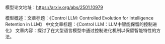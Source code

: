 模型论文地址：https://arxiv.org/abs/2501.10979

模型概述：文章标题：《Control LLM: Controlled Evolution for Intelligence Retention in LLM》
中文文章标题：《Control LLM：LLM中智能保留的控制进化》
文章内容：探讨了在大型语言模型中通过控制进化机制以保留智能特性的方法。
